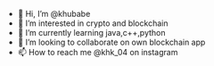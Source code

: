 - 👋 Hi, I’m @khubabe
- 👀 I’m interested in crypto and blockchain
- 🌱 I’m currently learning java,c++,python 
- 💞️ I’m looking to collaborate on own blockchain app
- 📫 How to reach me @khk_04 on instagram 

<!---
khubabe/khubabe is a ✨ special ✨ repository because its `README.md` (this file) appears on your GitHub profile.
You can click the Preview link to take a look at your changes.
--->
